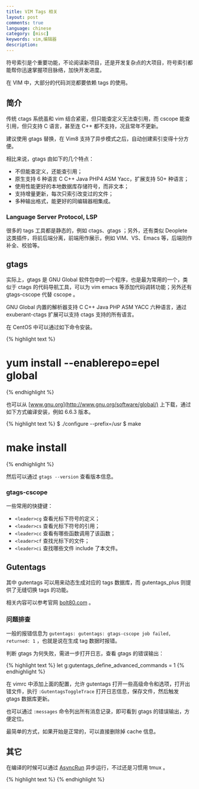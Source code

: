 ```yaml
---
title: VIM Tags 相关
layout: post
comments: true
language: chinese
category: [misc]
keywords: vim,编辑器
description:
---
```


符号索引是个重要功能，不论阅读新项目，还是开发复杂点的大项目，符号索引都能帮你迅速掌握项目脉络，加快开发进度。

在 VIM 中，大部分的代码浏览都要依赖 tags 的使用。

<!-- more -->

## 简介

传统 ctags 系统虽和 vim 结合紧密，但只能查定义无法查引用，而 cscope 能查引用，但只支持 C 语言，甚至连 C++ 都不支持，况且常年不更新。

<!--
ctags 由于使用文本格式存储数据，虽用了二分查找，但打开 Linux Kernel 这样的大项目时，查询会有卡顿的感觉。
-->

建议使用 gtags 替换，在 Vim8 支持了异步模式之后，自动创建索引变得十分方便。

相比来说，gtags 由如下的几个特点：

* 不但能查定义，还能查引用；
* 原生支持 6 种语言 C C++ Java PHP4 ASM Yacc，扩展支持 50+ 种语言；
* 使用性能更好的本地数据库存储符号，而非文本；
* 支持增量更新，每次只索引改变过的文件；
* 多种输出格式，能更好的同编辑器相集成。



### Language Server Protocol, LSP

很多的 tags 工具都是静态的，例如 ctags、gtags ；另外，还有类似 Deoplete 这类插件，将前后端分离，前端用作展示，例如 VIM、VS、Emacs 等，后端则作补全、校验等。

<!--
CTRL-]   在当前窗口里跳转到定义
CTRL-W ] 新窗口打开并查看光标下符号的定义
-->

<!--
## tags

tags 记录了关于一个标识符在哪里被定义的信息，比如 C/C++ 程序中的一个函数定义。vim 默认是支持 tags 的，那么可以让 vim 从任何位置跳转到相应的标示位置。

### 安装更新

除了 ctags 之外，还有 gtags etags cquery 等工具，相比来说后面几个更新，但是 ctags 支持 50+ 语言，而且和 VIM 配合使用时的依赖最少。

老的 Exuberant Ctags 已经停止更新快十年，可以通过 `yum install ctags` 安装，也可以用 [Universal CTags](https://ctags.io/) 替换之，该工具是在原有的 Exuberant Ctags 继续迭代更新。

下载源码后通过如下方式编译安装。

{% highlight text %}
$ ./autogen.sh                # 依赖automake autoconf
$ ./configure --prefix=/usr
$ make
# make install
{% endhighlight %}

编译后只生成了一个 ctags 可执行文件，会安装到 `/usr/bin` 目录下。

注意，需要添加 `--output-format=e-ctags` 参数与老的 ctags 格式兼容，否则 Windows 下会有部分的兼容性问题。

{% highlight text %}
ctags -R --c++-kinds=+px --fields=+iaS --extra=+q .

常用参数：
-R
   遍历循环子目录生成tags；
--fields=+iaS
  将可用扩展域添加到tags中，
    i) 如有继承，则标识出父类；
    a) 标明类成员的权限，如public、private等；
    S) 函数的信息，如原型、参数列表等；
-I identifier-list
   通常用于处理一些宏，如果只列出了那么则会忽略；
--c++-kinds=+px
   记录c++文件中的函数声明和各种外部和前向声明，使用p时同时也会添加extern的声明；
--extra=+q
  是否将特定信息添加到tags中，q) 类成员信息，包括结构体；

其它常用命令：
----- 列举出当前支持的语言，也可以自定义，具体没研究过
$ ctags --list-languages
----- 查看扩展名跟语言的映射关系，从而可以使用正确的分析器
$ ctags --list-maps
----- 可识别的语法元素，默认打印所有，在生成时可以通过--c-kinds指定
$ ctags --list-kinds=c

生成的文件格式如下：
{tagname} {TAB} {tagfile} {TAB} {tagaddress} {term} {field} ..
   {tagname}     标识符名字，例如函数名、类名、结构名、宏等，不能含TAB符。
   {tagfile}     包含 {tagname} 的文件。
   {tagaddress}  可以定位到 {tagname} 光标位置的 Ex 命令，通常只包含行号或搜索命令。
                 出于安全的考虑，会限制其中某些命令的执行。
   {term}        设为 ;” ，主要是为了兼容vi编辑器，使vi忽略后面的{field}字段。
   {field} ..    也就是扩展字段，可选，用于表示此 {tagname} 的类型是函数、类、宏或是其它。

常见快捷键如下：
Ctrl+]       跳转到定义处；
Ctrl+T       跳转到上次tags处；
Ctrl+i       (in)跳转下一个；
Ctrl+o       (out)退回原来的地方；
gd           转到当前光标所指的局部变量的定义；
gf           打开头文件；
:ju          显示所有可以跳转的地方；
:set tags    查看加载的tags；
:tag name    调转到name处；
:stag name   等价于split+tag name
:ta XXX      跳转到符号XXX定义处，如果有多个符号，直接跳转到第一处；
:ts XXX      列出符号XXX的定义；
:tj XXX      可看做上面两个命令的合并，如果只找到一个符号定义，那么直接跳转，有多个，则让用户自行选择；
:ptag name   预览窗口显示name标签，光标跳到标签处；
Ctrl-W + }   预览窗口显示当前光标下单词的标签，光标跳到标签处；
:pclose      关闭预览窗口；
:pedit file.h 在预览窗口中编辑文件file.h，在编辑头文件时很有用；
:psearch atoi 查找当前文件和头文件中的单词并在预览窗口中显示匹配，在使用没有标签文件的库函数时十分有用。
{% endhighlight %}

如果有多个可以使用 `tfirst` `tlast` `tprevious` `tnext` `tselect` 选择，也可以 `:tag name_<TAB>` 自动补全，或者使用 `tselect /^write` 正则表达式。

### 生成系统tags

{% highlight text %}
----- 添加系统的tags
$ ctags --fields=+iaS --extra=+q -R -f ~/.vim/systags /usr/include /usr/local/include
:set tags+=~/.vim/systags
{% endhighlight %}

此时，基本可以跳转到系统函数，不过仍有部分函数未添加到tags中，常见的有如下的示例。

{% highlight c %}
extern int listen (int __fd, int __n) __THROW;
extern int strcmp (__const char *__s1, __const char *__s2)
     __THROW __attribute_pure__ __nonnull ((1, 2));
{% endhighlight %}

也就是因为存在 `__THROW` `attribute_pure` `nonull` 等属性，导致认为上述的声明不是函数，都需要忽略。如果需要 `#if 0` 里面的定义，可以使用 `-if0=yes` 来忽略 `#if 0` 这样的定义。

{% highlight text %}
$ ctags -I __THROW -I __attribute_pure__ -I __nonnull -I __attribute__ \   忽略这里的定义
    --file-scope=yes              \     例如对于static声明只在一个文件中可见
    --langmap=c:+.h               \     定义扩展名和语言的映射关系，可以通过--list-maps查看
    --languages=c,c++             \     使能哪些语言
    --links=yes                   \     是否跟踪符号链接指向的文件
    --c-kinds=+p --c++-kinds=+p   \     指定生成哪些C语言的tag信息
    --fields=+iaS --extra=+q -R -f ~/.vim/systags /usr/include /usr/local/include
{% endhighlight %}

可以在配置文件中添加如下的内容，然后在源码目录内可以通过 `Ctrl-F12` 生成 tags 文件。

{% highlight text %}
map <C-F12> :!ctags -R --c-kinds=+px --fields=+iaS --extra=+q <CR>
{% endhighlight %}

### 文件配置

{% highlight text %}
set tags=~/.vim/systags,./tags;,tags
{% endhighlight %}

分别表示使用系统 tag ，当前目录下的 `tags` 文件，后面的配置表示从当前目录一直向上查找。
-->

## gtags

实际上，gtags 是 GNU Global 软件包中的一个程序，也是最为常用的一个，类似于 ctags 的代码导航工具，可以为 vim emacs 等添加代码调转功能；另外还有 gtags-cscope 代替 cscope 。

GNU Global 内置的解析器支持 C C++ Java PHP ASM YACC 六种语言，通过 exuberant-ctags 扩展可以支持 ctags 支持的所有语言。

在 CentOS 中可以通过如下命令安装。

{% highlight text %}
# yum install --enablerepo=epel global
{% endhighlight %}

也可以从 [www.gnu.org](http://www.gnu.org/software/global/) 上下载，通过如下方式编译安装，例如 6.6.3 版本。

{% highlight text %}
$ ./configure --prefix=/usr
$ make
# make install
{% endhighlight %}

然后可以通过 `gtags --version` 查看版本信息。

### gtags-cscope

一些常用的快捷键：

* `<leader>cg` 查看光标下符号的定义；
* `<leader>cs` 查看光标下符号的引用；
* `<leader>cc` 查看有哪些函数调用了该函数；
* `<leader>cf` 查找光标下的文件；
* `<leader>ci` 查找哪些文件 include 了本文件。

## Gutentags

其中 gutentags 可以用来动态生成对应的 tags 数据库，而 gutentags_plus 则提供了无缝切换 tags 的功能。

相关内容可以参考官网 [bolt80.com](https://bolt80.com/gutentags/) 。

### 问题排查

一般的报错信息为 `gutentags: gutentags: gtags-cscope job failed, returned: 1` ，也就是说在生成 tag 数据时报错。

判断 gtags 为何失败，需进一步打开日志，查看 gtags 的错误输出：

{% highlight text %}
let g:gutentags_define_advanced_commands = 1
{% endhighlight %}

在 vimrc 中添加上面的配置，允许 gutentags 打开一些高级命令和选项，打开出错文件，执行 `:GutentagsToggleTrace` 打开日志信息，保存文件，然后触发 gtags 数据库更新。

也可以通过 `:messages` 命令列出所有消息记录，即可看到 gtags 的错误输出，方便定位。

最简单的方式，如果开始是正常的，可以直接删除掉 cache 信息。

<!--
非常经典的介绍，关于GTags使用介绍
https://zhuanlan.zhihu.com/p/36279445
https://blog.csdn.net/gatieme/article/details/78819740
https://www.zhihu.com/question/47691414/answer/373700711

https://www.jianshu.com/p/110b27f8361b

搭建整体IDE的介绍
https://www.zhihu.com/question/47691414
-->

## 其它

在编译的时候可以通过 [AsyncRun](https://github.com/skywind3000/asyncrun.vim) 异步运行，不过还是习惯用 tmux 。

{% highlight text %}
{% endhighlight %}
